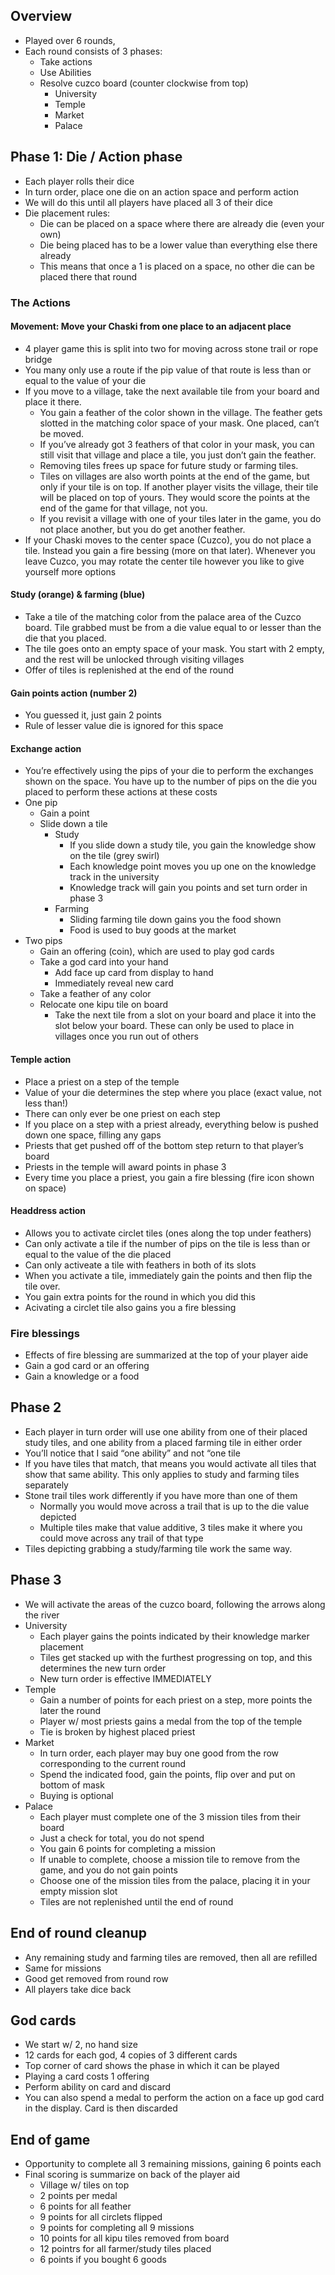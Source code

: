 ## Overview

- Played over 6 rounds, 
- Each round consists of 3 phases:
    - Take actions
    - Use Abilities
    - Resolve cuzco board (counter clockwise from top)
        - University
        - Temple
        - Market
        - Palace


## Phase 1: Die / Action phase

- Each player rolls their dice
- In turn order, place one die on an action space and perform action
- We will do this until all players have placed all 3 of their dice
- Die placement rules:
    - Die can be placed on a space where there are already die (even your own)
    - Die being placed has to be a lower value than everything else there already
    - This means that once a 1 is placed on a space, no other die can be placed there that round

### The Actions

#### Movement: Move your Chaski from one place to an adjacent place

- 4 player game this is split into two for moving across stone trail or rope bridge
- You many only use a route if the pip value of that route is less than or equal to the value of your die
- If you move to a village, take the next available tile from your board and place it there. 
    - You gain a feather of the color shown in the village. The feather gets slotted in the matching color space of your mask. One placed, can’t be moved. 
    - If you’ve already got 3 feathers of that color in your mask, you can still visit that village and place a tile, you just don’t gain the feather.
    - Removing tiles frees up space for future study or farming tiles.
    - Tiles on villages are also worth points at the end of the game, but only if your tile is on top. If another player visits the village, their tile will be placed on top of yours. They would score the points at the end of the game for that village, not you.
    - If you revisit a village with one of your tiles later in the game, you do not place another, but you do get another feather.
- If your Chaski moves to the center space (Cuzco), you do not place a tile. Instead you gain a fire bessing (more on that later). Whenever you leave Cuzco, you may rotate the center tile however you like to give yourself more options

#### Study (orange) & farming (blue)

- Take a tile of the matching color from the palace area of the Cuzco board. Tile grabbed must be from a die value equal to or lesser than the die that you placed.
- The tile goes onto an empty space of your mask. You start with 2 empty, and the rest will be unlocked through visiting villages
- Offer of tiles is replenished at the end of the round

#### Gain points action (number 2)

- You guessed it, just gain 2 points
- Rule of lesser value die is ignored for this space

#### Exchange action

- You’re effectively using the pips of your die to perform the exchanges shown on the space. You have up to the number of pips on the die you placed to perform these actions at these costs
- One pip
    - Gain a point
    - Slide down a tile
        - Study
            - If you slide down a study tile, you gain the knowledge show on the tile (grey swirl)
            - Each knowledge point moves you up one on the knowledge track in the university
            - Knowledge track will gain you points and set turn order in phase 3
        - Farming
            - Sliding farming tile down gains you the food shown
            - Food is used to buy goods at the market
- Two pips
    - Gain an offering (coin), which are used to play god cards
    - Take a god card into your hand
        - Add face up card from display to hand
        - Immediately reveal new card
    - Take a feather of any color
    - Relocate one kipu tile on board
        - Take the next tile from a slot on your board and place it into the slot below your board. These can only be used to place in villages once you run out of others

#### Temple action

- Place a priest on a step of the temple
- Value of your die determines the step where you place (exact value, not less than!)
- There can only ever be one priest on each step
- If you place on a step with a priest already, everything below is pushed down one space, filling any gaps
- Priests that get pushed off of the bottom step return to that player’s board
- Priests in the temple will award points in phase 3
- Every time you place a priest, you gain a fire blessing (fire icon shown on space)

#### Headdress action

- Allows you to activate circlet tiles (ones along the top under feathers)
- Can only activate a tile if the number of pips on the tile is less than or equal to the value of the die placed
- Can only activeate a tile with feathers in both of its slots
- When you activate a tile, immediately gain the points and then flip the tile over.
- You gain extra points for the round in which you did this
- Acivating a circlet tile also gains you a fire blessing

### Fire blessings

- Effects of fire blessing are summarized at the top of your player aide
- Gain a god card or an offering
- Gain a knowledge or a food

## Phase 2

- Each player in turn order will use one ability from one of their placed study tiles, and one ability from a placed farming tile in either order
- You’ll notice that I said “one ability” and not “one tile
- If you have tiles that match, that means you would activate all tiles that show that same ability. This only applies to study and farming tiles separately
- Stone trail tiles work differently if you have more than one of them
    - Normally you would move across a trail that is up to the die value depicted
    - Multiple tiles make that value additive, 3 tiles make it where you could move across any trail of that type
- Tiles depicting grabbing a study/farming tile work the same way.

## Phase 3

- We will activate the areas of the cuzco board, following the arrows along the river
- University
    - Each player gains the points indicated by their knowledge marker placement
    - Tiles get stacked up with the furthest progressing on top, and this determines the new turn order
    - New turn order is effective IMMEDIATELY
- Temple
    - Gain a number of points for each priest on a step, more points the later the round
    - Player w/ most priests gains a medal from the top of the temple
    - Tie is broken by highest placed priest
- Market
    - In turn order, each player may buy one good from the row corresponding to the current round
    - Spend the indicated food, gain the points, flip over and put on bottom of mask
    - Buying is optional
- Palace
    - Each player must complete one of the 3 mission tiles from their board
    - Just a check for total, you do not spend
    - You gain 6 points for completing a mission
    - If unable to complete, choose a mission tile to remove from the game, and you do not gain points
    - Choose one of the mission tiles from the palace, placing it in your empty mission slot
    - Tiles are not replenished until the end of round

## End of round cleanup

- Any remaining study and farming tiles are removed, then all are refilled
- Same for missions
- Good get removed from round row
- All players take dice back

## God cards
- We start w/ 2, no hand size
- 12 cards for each god, 4 copies of 3 different cards 
- Top corner of card shows the phase in which it can be played
- Playing a card costs 1 offering
- Perform ability on card and discard
- You can also spend a medal to perform the action on a face up god card in the display. Card is then discarded

## End of game

- Opportunity to complete all 3 remaining missions, gaining 6 points each
- Final scoring is summarize on back of the player aid
    - Village w/ tiles on top
    - 2 points per medal
    - 6 points for all feather
    - 9 points for all circlets flipped
    - 9 points for completing all 9 missions
    - 10 points for all kipu tiles removed from board
    - 12 pointrs for all farmer/study tiles placed
    - 6 points if you bought 6 goods
